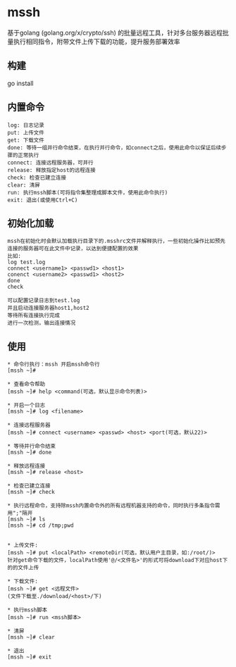 # mssh
基于golang (golang.org/x/crypto/ssh) 的批量远程工具，针对多台服务器远程批量执行相同指令，附带文件上传下载的功能，提升服务部署效率

## 构建
go install

## 内置命令
    log: 日志记录
    put: 上传文件
    get: 下载文件
    done: 等待一组并行命令结束，在执行并行命令，如connect之后，使用此命令以保证后续步骤的正常执行
    connect: 连接远程服务器，可并行
    release: 释放指定host的远程连接
    check: 检查已建立连接
    clear: 清屏
    run: 执行mssh脚本(可将指令集整理成脚本文件，使用此命令执行)
    exit: 退出(或使用Ctrl+C)

## 初始化加载
    mssh在初始化时会默认加载执行目录下的.msshrc文件并解释执行，一些初始化操作比如预先连接的服务器可在此文件中记录，以达到便捷配置的效果
    比如:
    log test.log
    connect <username1> <passwd1> <host1>
    conenct <username2> <passwd1> <host2>
    done
    check

    可以配置记录日志到test.log
    并且启动连接服务器host1,host2
    等待所有连接执行完成
    进行一次检测，输出连接情况


## 使用
    * 命令行执行：mssh 开启mssh命令行
    [mssh ~]#

    * 查看命令帮助
    [mssh ~]# help <command(可选，默认显示命令列表)>

    * 开启一个日志
    [mssh ~]# log <filename>

    * 连接远程服务器
    [mssh ~]# connect <username> <passwd> <host> <port(可选，默认22)>

    * 等待并行命令结束
    [mssh ~]# done

    * 释放远程连接
    [mssh ~]# release <host>

    * 检查已建立连接
    [mssh ~]# check

    * 执行远程命令，支持除mssh内置命令外的所有远程机器支持的命令，同时执行多条指令需用";"隔开
    [mssh ~]# ls
    [mssh ~]# cd /tmp;pwd


    * 上传文件:
    [mssh ~]# put <localPath> <remoteDir(可选，默认用户主目录，如:/root/)>
    针对get命令下载的文件，localPath使用'@/<文件名>'的形式可将download下对应host下的的文件上传

    * 下载文件:
    [mssh ~]# get <远程文件>
    (文件下载至./download/<host>/下)

    * 执行mssh脚本
    [mssh ~]# run <mssh脚本>

    * 清屏
    [mssh ~]# clear

    * 退出
    [mssh ~]# exit




